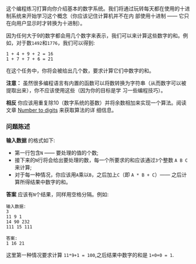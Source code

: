 <!-- #Sum of digits -->
这个编程练习打算向你介绍基本的数字系统。我们将通过玩转每天都在使用的十进制系统来开始学习这个概念（你应该记住计算机并不在内
部使用十进制 —— 它只在向用户显示时才转换为十进制）。           

因为任何大于9的数字都会用几个数字来表示，我们可以来计算这些数字的和。例如，对于数`1492`和`1776`，我们可以得到:                

    1 + 4 + 9 + 2 = 16
    1 + 7 + 7 + 6 = 21                    

在这个任务中，你将会被给出几个数，要求计算它们中数字的和。                    

**注意：**  虽然很多编程语言有内置的函数可以将数转换为字符串（从而数字可以被提取出来），你不应该使用这些（因为你的目标是学
习一些编程技巧）。        

**相反** 你应该用重复除10（数字系统的基数）并将余数相加来实现一个算法。阅读文章 [Number to digits][numtodig] 来获取算法的详
细信息。             

[numtodig]: ../wiki/number-to-digits
    
### 问题陈述
      
**输入数据** 的格式如下:               

- 第一行包含`N` —— 要处理的值的个数;
- 接下来的`N`行将会给出要处理的数，每一个所要求的和应该通过`3`个整数 `A B C` 来计算;
- 对于每一种情况，你应该用`A`乘以`B`，之后加上`C`（即 `A * B + C`）—— 之后计算所得结果中数字的和。     

**答案** 应该有`N`个结果，同样用空格分隔。例如:                         

    输入数据:
	3
	11 9 1
	14 90 232
	111 15 111
	
	答案:
	1 16 21

这里第一种情况要求计算 `11*9+1 = 100`,之后结果中数字的和是 `1+0+0 = 1`.                     
